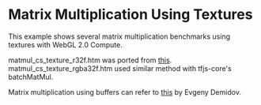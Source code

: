 # Matrix Multiplication Using Textures

This example shows several matrix multiplication benchmarks using textures with WebGL 2.0 Compute.

matmul_cs_texture_r32f.htm was ported from [this](http://ibiblio.org/e-notes/webgl/gpu/mul/mul32b.htm).
matmul_cs_texture_rgba32f.htm used similar method with tfjs-core's batchMatMul.

Matrix multiplication using buffers can refer to [this](http://ibiblio.org/e-notes/webgl/gpu/mul/sgemmb.htm) by Evgeny Demidov.
